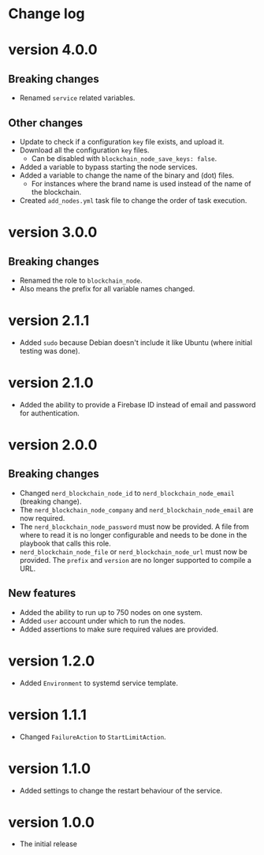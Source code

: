 # Change log

# version 4.0.0

## Breaking changes
- Renamed `service` related variables.

## Other changes
- Update to check if a configuration `key` file exists, and upload it.
- Download all the configuration `key` files.
  - Can be disabled with `blockchain_node_save_keys: false`.
- Added a variable to bypass starting the node services.
- Added a variable to change the name of the binary and (dot) files.
  - For instances where the brand name is used instead of the name of the blockchain.
- Created `add_nodes.yml` task file to change the order of task execution.

# version 3.0.0

## Breaking changes
- Renamed the role to `blockchain_node`.
- Also means the prefix for all variable names changed.

# version 2.1.1

- Added `sudo` because Debian doesn't include it like Ubuntu (where initial testing was done).

# version 2.1.0

- Added the ability to provide a Firebase ID instead of email and password for authentication.

# version 2.0.0

## Breaking changes
- Changed `nerd_blockchain_node_id` to `nerd_blockchain_node_email` (breaking change).
- The `nerd_blockchain_node_company` and `nerd_blockchain_node_email` are now required.
- The `nerd_blockchain_node_password` must now be provided. A file from where to read it is no longer configurable and needs to be done in the playbook that calls this role.
- `nerd_blockchain_node_file` or `nerd_blockchain_node_url` must now be provided. The `prefix` and `version` are no longer supported to compile a URL.

## New features

- Added the ability to run up to 750 nodes on one system.
- Added `user` account under which to run the nodes.
- Added assertions to make sure required values are provided.

# version 1.2.0

- Added `Environment` to systemd service template.

# version 1.1.1

- Changed `FailureAction` to `StartLimitAction`.

# version 1.1.0

- Added settings to change the restart behaviour of the service.

# version 1.0.0

- The initial release
